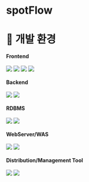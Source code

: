 # spotFlow

# :wrench: 개발 환경
<b>Frontend</b>
<br>
<br>
  <img src="https://img.shields.io/badge/HTML5-E34F26?style=flat&logo=HTML5&logoColor=white" />
  <img src="https://img.shields.io/badge/CSS3-1572B6?style=flat&logo=css3&logoColor=white" />
  <img src="https://img.shields.io/badge/JavaScript-F7DF1E?style=flat&logo=JavaScript&logoColor=white" />
  <img src="https://img.shields.io/badge/React-61DAFB?style=flat&logo=react&logoColor=white" />
<br>
<br>
<b>Backend</b>
<br>
<br>
  <img src="https://img.shields.io/badge/Java-007396?style=flat&logo=Conda-Forge&logoColor=white" />
  <img src="https://img.shields.io/badge/springboot-6DB33F?style=flat&logo=Spring Boot&logoColor=white" />
<br>
<br>
<b>RDBMS</b>
<br>
<br>
  <img src="https://img.shields.io/badge/mysql-4479A1?style=flat&logo=MySQL&logoColor=white" />
  <img src="https://img.shields.io/badge/firebase-FFCA28?style=flat&logo=firebase&logoColor=white" />
<br>
<br>
<b>WebServer/WAS</b>
<br>
<br>
  <img src="https://img.shields.io/badge/apache-D22128?style=flat&logo=apache&logoColor=white" />
  <img src="https://img.shields.io/badge/apachetomcat-F8DC75?style=flat&logo=apachetomcat&logoColor=white" />
<br>
<br>
<b>Distribution/Management Tool</b>
<br>
<br>
  <img src="https://img.shields.io/badge/amazonec2-FF9900?style=flat&logo=AWS&logoColor=white" />
  <img src="https://img.shields.io/badge/apachetomcat-F8DC75?style=flat&logo=Tomcat&logoColor=white" />

